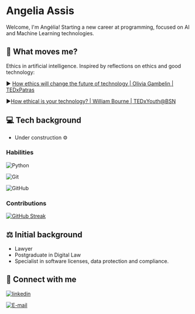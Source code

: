 # Angelia Assis
Welcome, I'm Angélia! Starting a new career at programming, focused on AI and Machine Learning technologies.

## 🚀 What moves me?
Ethics in artificial intelligence. Inspired by reflections on ethics and good technology:

▶️ [How ethics will change the future of technology | Olivia Gambelin | TEDxPatras](https://www.youtube.com/watch?v=H9Esi2kDUsc&list=WL&index=14&t=84s)

▶️[How ethical is your technology? | William Bourne | TEDxYouth@BSN](https://www.youtube.com/watch?v=RZB9PtUHfBE&list=WL&index=15&t=50s)


## 💻 Tech background
- Under construction ⚙️
### Habilities
![Python](https://img.shields.io/badge/Python-000?style=for-the-badge&logo=python)

![Git](https://img.shields.io/badge/Git-000?style=for-the-badge&logo=git)

![GitHub](https://img.shields.io/badge/Github-000?style=for-the-badge&logo=github)

### Contributions
[![GitHub Streak](https://streak-stats.demolab.com/?user=ANGELIAASSIS&theme=bear&background=000&border=30A3DC&dates=FFF)](https://git.io/streak-stats)


## ⚖️ Initial background
- Lawyer 
- Postgraduate in Digital Law
- Specialist in software licenses, data protection and compliance.


## 📧 Connect with me

[![linkedin](https://img.shields.io/badge/linkedin-0A66C2?style=for-the-badge&logo=linkedin&logoColor=white)](https://www.linkedin.com/in/angeliaassis)

[![E-mail](https://img.shields.io/badge/Gmail-D14836?style=for-the-badge&logo=gmail&logoColor=white)](mailto:angeliaassis16@gmail.com)
